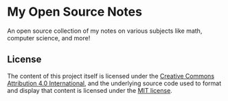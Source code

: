 # My Open Source Notes
 An open source collection of my notes on various subjects like math, computer science, and more!

## License
The content of this project itself is licensed under the [Creative Commons Attribution 4.0 International](https://creativecommons.org/licenses/by/4.0/), and the underlying source code used to format and display that content is licensed under the [MIT license](https://github.com/cryptictech/OpenSourceNotes/LICENSE).